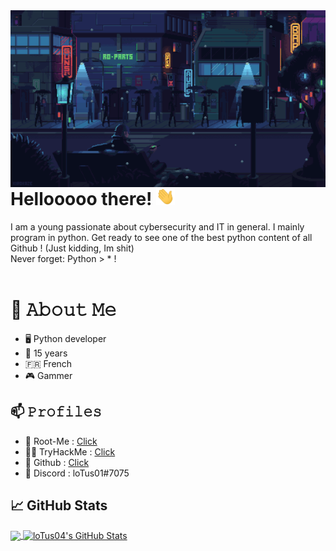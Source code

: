 <img align='right' src="https://github.com/loTus04/loTus04/blob/main/img/Webp.net-resizeimage.gif">

# Hellooooo there! <img src="https://github.com/loTus04/loTus04/blob/main/img/wave.gif" width="30px">
I am a young passionate about cybersecurity and IT in general. I mainly program in python. Get ready to see one of the best python content of all Github ! (Just kidding, Im shit)
</br>
Never forget: Python > * !
</br>
</br>

# :book: 𝙰𝚋𝚘𝚞𝚝 𝙼𝚎
- 🖥 Python developer
- 💼 15 years
- 🇫🇷 French
- 🎮 Gammer


## 📫 𝙿𝚛𝚘𝚏𝚒𝚕𝚎𝚜
- 🧠 Root-Me : [Click](https://www.root-me.org/loTus01)
- 👨‍💻 TryHackMe : [Click](https://tryhackme.com/p/loTus)
- 🖤 Github : [Click](https://github.com/loTus04)
- 💬 Discord : loTus01#7075

## &#x1f4c8; GitHub Stats

<a href="https://github.com/loTus04">
  <img align="center" src="https://github-readme-stats.vercel.app/api/top-langs/?username=loTus04&hide=java,html&title_color=ff3855&text_color=30d5c8&icon_color=ffff00&bg_color=291b29" />
</a>
<a href="https://github.com/loTus04">
  <img align="center" src="https://github-readme-stats.vercel.app/api?username=loTus04&show_icons=true&line_height=27&count_private=true&title_color=ff3855&text_color=30d5c8&icon_color=ffff00&bg_color=291b29" alt="loTus04's GitHub Stats" />
</a>
